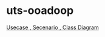 # uts-ooadoop

[Usecase , Secenario , Class Diagram](https://docs.google.com/document/d/1Mq3Vv68QoGmBvy0-evPb7SvzNKDyUpsQDS_lNR7Zgac/edit?usp=sharing)